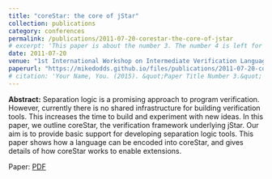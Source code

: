 ```yaml
---
title: "coreStar: the core of jStar"
collection: publications
category: conferences
permalink: /publications/2011-07-20-corestar-the-core-of-jstar
# excerpt: 'This paper is about the number 3. The number 4 is left for future work.'
date: 2011-07-20
venue: "1st International Workshop on Intermediate Verification Languages (Boogie 2011)"
paperurl: "https://mikedodds.github.io/files/publications/2011-07-20-corestar-the-core-of-jstar.pdf"
# citation: 'Your Name, You. (2015). &quot;Paper Title Number 3.&quot; <i>Journal 1</i>. 1(3).'
---
```


**Abstract:** Separation logic is a promising approach to program verification. However, currently there is no shared infrastructure for building verification tools. This increases the time to build and experiment with new ideas. In this paper, we outline coreStar, the verification framework underlying jStar. Our aim is to provide basic support for developing separation logic tools. This paper shows how a language can be encoded into coreStar, and gives details of how coreStar works to enable extensions.

Paper: [PDF](https://mikedodds.github.io/files/publications/2011-07-20-corestar-the-core-of-jstar.pdf)